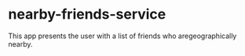 # nearby-friends-service
This app presents the user with a list of friends who aregeographically nearby.
